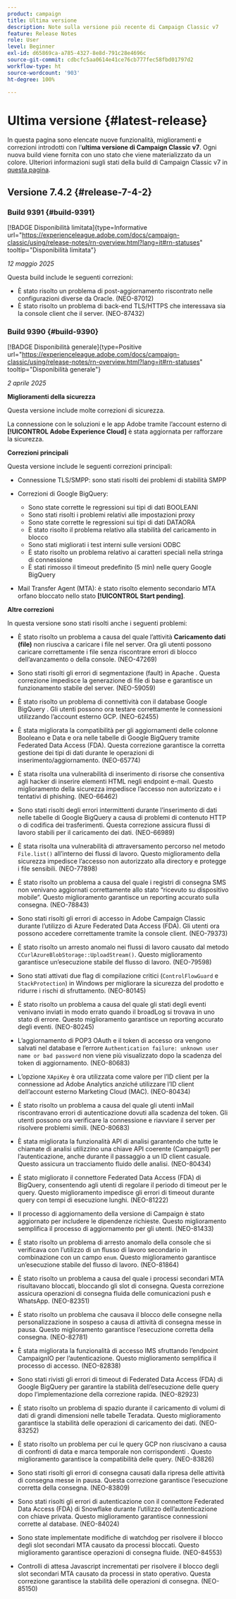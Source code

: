 ```yaml
---
product: campaign
title: Ultima versione
description: Note sulla versione più recente di Campaign Classic v7
feature: Release Notes
role: User
level: Beginner
exl-id: d65869ca-a785-4327-8e8d-791c28e4696c
source-git-commit: cdbcfc5aa0614e41ce76cb777fec58fbd01797d2
workflow-type: ht
source-wordcount: '903'
ht-degree: 100%

---
```


# Ultima versione {#latest-release}

In questa pagina sono elencate nuove funzionalità, miglioramenti e correzioni introdotti con l’**ultima versione di Campaign Classic v7**. Ogni nuova build viene fornita con uno stato che viene materializzato da un colore. Ulteriori informazioni sugli stati della build di Campaign Classic v7 in [questa pagina](rn-overview.md).

## Versione 7.4.2  {#release-7-4-2}

### Build 9391 {#build-9391}

[!BADGE Disponibilità limitata]{type=Informative url="https://experienceleague.adobe.com/docs/campaign-classic/using/release-notes/rn-overview.html?lang=it#rn-statuses" tooltip="Disponibilità limitata"}

_12 maggio 2025_

Questa build include le seguenti correzioni:

* È stato risolto un problema di post-aggiornamento riscontrato nelle configurazioni diverse da Oracle. (NEO-87012)
* È stato risolto un problema di back-end TLS/HTTPS che interessava sia la console client che il server. (NEO-87432)

### Build 9390 {#build-9390}

[!BADGE Disponibilità generale]{type=Positive url="https://experienceleague.adobe.com/docs/campaign-classic/using/release-notes/rn-overview.html?lang=it#rn-statuses" tooltip="Disponibilità generale"}

_2 aprile 2025_

<!--
### Compatibility updates {#comp-7-4-2}

This release comes with the following compatibility updates:

* JQuery library update: fixes multiple UI issues (reports, web apps)
* PostgreSQL 15 and 16

-->

**Miglioramenti della sicurezza**

Questa versione include molte correzioni di sicurezza.

La connessione con le soluzioni e le app Adobe tramite l’account esterno di **[!UICONTROL Adobe Experience Cloud]** è stata aggiornata per rafforzare la sicurezza.

**Correzioni principali**

Questa versione include le seguenti correzioni principali:

* Connessione TLS/SMPP: sono stati risolti dei problemi di stabilità SMPP

* Correzioni di Google BigQuery:

   * Sono state corrette le regressioni sui tipi di dati BOOLEANI
   * Sono stati risolti i problemi relativi alle impostazioni proxy
   * Sono state corrette le regressioni sui tipi di dati DATAORA
   * È stato risolto il problema relativo alla stabilità del caricamento in blocco
   * Sono stati migliorati i test interni sulle versioni ODBC
   * È stato risolto un problema relativo ai caratteri speciali nella stringa di connessione
   * È stati rimosso il timeout predefinito (5 min) nelle query Google BigQuery

* Mail Transfer Agent (MTA): è stato risolto elemento secondario MTA orfano bloccato nello stato **[!UICONTROL Start pending]**.


**Altre correzioni**

In questa versione sono stati risolti anche i seguenti problemi:

* È stato risolto un problema a causa del quale l’attività **Caricamento dati (file)** non riusciva a caricare i file nel server<!--after an upgrade to version 8.3.8-->. Ora gli utenti possono caricare correttamente i file senza riscontrare errori di blocco dell’avanzamento o della console. (NEO-47269)

* Sono stati risolti gli errori di segmentazione (fault) in Apache <!--following an upgrade to Adobe Campaign Classic 7.2.2 build 9349-->. Questa correzione impedisce la generazione di file di base e garantisce un funzionamento stabile del server. (NEO-59059)

* È stato risolto un problema di connettività con il database Google BigQuery <!--after upgrading to version 7.3.3 build 9359-->. Gli utenti possono ora testare correttamente le connessioni utilizzando l’account esterno GCP. (NEO-62455)

* È stata migliorata la compatibilità per gli aggiornamenti delle colonne Booleano e Data e ora nelle tabelle di Google BigQuery tramite Federated Data Access (FDA). Questa correzione garantisce la corretta gestione dei tipi di dati durante le operazioni di inserimento/aggiornamento. (NEO-65774)

* È stata risolta una vulnerabilità di inserimento di risorse che consentiva agli hacker di inserire elementi HTML negli endpoint e-mail. Questo miglioramento della sicurezza impedisce l’accesso non autorizzato e i tentativi di phishing. (NEO-66462)

* Sono stati risolti degli errori intermittenti durante l’inserimento di dati nelle tabelle di Google BigQuery a causa di problemi di contenuto HTTP o di codifica dei trasferimenti. Questa correzione assicura flussi di lavoro stabili per il caricamento dei dati. (NEO-66989)

* È stata risolta una vulnerabilità di attraversamento percorso nel metodo `File.list()` all’interno dei flussi di lavoro. Questo miglioramento della sicurezza impedisce l’accesso non autorizzato alla directory e protegge i file sensibili. (NEO-77898)

* È stato risolto un problema a causa del quale i registri di consegna SMS non venivano aggiornati correttamente allo stato “ricevuto su dispositivo mobile”. Questo miglioramento garantisce un reporting accurato sulla consegna. (NEO-78843)

* Sono stati risolti gli errori di accesso in Adobe Campaign Classic durante l’utilizzo di Azure Federated Data Access (FDA). Gli utenti ora possono accedere correttamente tramite la console client. (NEO-79373)

* È stato risolto un arresto anomalo nei flussi di lavoro causato dal metodo `CCurlAzureBlobStorage::UploadStream()`. Questo miglioramento garantisce un’esecuzione stabile del flusso di lavoro. (NEO-79598)

* Sono stati attivati due flag di compilazione critici (`ControlFlowGuard` e `StackProtection`) in Windows per migliorare la sicurezza del prodotto e ridurre i rischi di sfruttamento. (NEO-80145)

* È stato risolto un problema a causa del quale gli stati degli eventi venivano inviati in modo errato quando il broadLog si trovava in uno stato di errore. Questo miglioramento garantisce un reporting accurato degli eventi. (NEO-80245)

* L’aggiornamento di POP3 OAuth e il token di accesso ora vengono salvati nel database e l’errore `Authentication failure: unknown user name or bad password` non viene più visualizzato dopo la scadenza del token di aggiornamento. (NEO-80683)

* L’opzione `XApiKey` è ora utilizzata come valore per l’ID client per la connessione ad Adobe Analytics anziché utilizzare l’ID client dell’account esterno Marketing Cloud (MAC). (NEO-80434)

* È stato risolto un problema a causa del quale gli utenti inMail riscontravano errori di autenticazione dovuti alla scadenza del token. Gli utenti possono ora verificare la connessione e riavviare il server per risolvere problemi simili. (NEO-80683)

* È stata migliorata la funzionalità API di analisi garantendo che tutte le chiamate di analisi utilizzino una chiave API coerente (Campaign1) per l’autenticazione, anche durante il passaggio a un ID client casuale. Questo assicura un tracciamento fluido delle analisi. (NEO-80434)

* È stato migliorato il connettore Federated Data Access (FDA) di BigQuery, consentendo agli utenti di regolare il periodo di timeout per le query. Questo miglioramento impedisce gli errori di timeout durante query con tempi di esecuzione lunghi. (NEO-81222)

* Il processo di aggiornamento della versione di Campaign <!--7.4.1--> è stato aggiornato per includere le dipendenze richieste. Questo miglioramento semplifica il processo di aggiornamento per gli utenti. (NEO-81433)

* È stato risolto un problema di arresto anomalo della console che si verificava con l’utilizzo di un flusso di lavoro secondario in combinazione con un campo `enum`. Questo miglioramento garantisce un’esecuzione stabile del flusso di lavoro. (NEO-81864)

* È stato risolto un problema a causa del quale i processi secondari MTA risultavano bloccati, bloccando gli slot di consegna. Questa correzione assicura operazioni di consegna fluida delle comunicazioni push e WhatsApp. (NEO-82351)

* È stato risolto un problema che causava il blocco delle consegne nella personalizzazione in sospeso a causa di attività di consegna messe in pausa. Questo miglioramento garantisce l’esecuzione corretta della consegna. (NEO-82781)

* È stata migliorata la funzionalità di accesso IMS sfruttando l’endpoint CampaignIO per l’autenticazione. Questo miglioramento semplifica il processo di accesso. (NEO-82838)

* Sono stati rivisti gli errori di timeout di Federated Data Access (FDA) di Google BigQuery per garantire la stabilità dell’esecuzione delle query dopo l’implementazione della correzione rapida. (NEO-82923)

* È stato risolto un problema di spazio durante il caricamento di volumi di dati di grandi dimensioni nelle tabelle Teradata. Questo miglioramento garantisce la stabilità delle operazioni di caricamento dei dati. (NEO-83252)

* È stato risolto un problema per cui le query GCP non riuscivano a causa di confronti di data e marca temporale non corrispondenti <!--after upgrading to version 9383-->. Questo miglioramento garantisce la compatibilità delle query. (NEO-83826)

* Sono stati risolti gli errori di consegna causati dalla ripresa delle attività di consegna messe in pausa. Questa correzione garantisce l’esecuzione corretta della consegna. (NEO-83809)

* Sono stati risolti gli errori di autenticazione con il connettore Federated Data Access (FDA) di Snowflake durante l’utilizzo dell’autenticazione con chiave privata. Questo miglioramento garantisce connessioni corrette al database. (NEO-84024)

* Sono state implementate modifiche di watchdog per risolvere il blocco degli slot secondari MTA causato da processi bloccati. Questo miglioramento garantisce operazioni di consegna fluide. (NEO-84553)

* Controlli di attesa Javascript incrementati per risolvere il blocco degli slot secondari MTA causato da processi in stato operativo. Questa correzione garantisce la stabilità delle operazioni di consegna. (NEO-85150)

